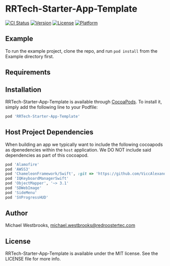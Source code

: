 # RRTech-Starter-App-Template

[![CI Status](https://img.shields.io/travis/mwestbrooksjr@gmail.com/RRTech-Starter-App-Template.svg?style=flat)](https://travis-ci.org/mwestbrooksjr@gmail.com/RRTech-Starter-App-Template)
[![Version](https://img.shields.io/cocoapods/v/RRTech-Starter-App-Template.svg?style=flat)](https://cocoapods.org/pods/RRTech-Starter-App-Template)
[![License](https://img.shields.io/cocoapods/l/RRTech-Starter-App-Template.svg?style=flat)](https://cocoapods.org/pods/RRTech-Starter-App-Template)
[![Platform](https://img.shields.io/cocoapods/p/RRTech-Starter-App-Template.svg?style=flat)](https://cocoapods.org/pods/RRTech-Starter-App-Template)

## Example

To run the example project, clone the repo, and run `pod install` from the Example directory first.

## Requirements

## Installation

RRTech-Starter-App-Template is available through [CocoaPods](https://cocoapods.org). To install
it, simply add the following line to your Podfile:

```ruby
pod 'RRTech-Starter-App-Template'
```

## Host Project Dependencies

When building an app we typically want to include the following cocoapods as dpenedencies within the `host` application. We DO NOT include said dependencies as part of this cocoapod.

```ruby
pod 'Alamofire'
pod 'AWSS3'
pod 'ChameleonFramework/Swift', :git => 'https://github.com/ViccAlexander/Chameleon.git'
pod 'IQKeyboardManagerSwift'
pod 'ObjectMapper', '~> 3.1'
pod 'SDWebImage'
pod 'SideMenu'
pod 'SVProgressHUD'
```

## Author

Michael Westbrooks, michael.westbrooks@redroostertec.com

## License

RRTech-Starter-App-Template is available under the MIT license. See the LICENSE file for more info.
